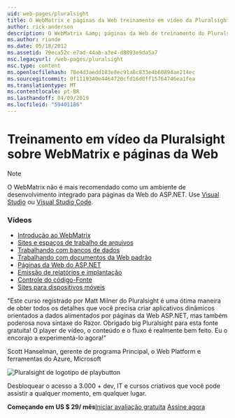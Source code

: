```yaml
---
uid: web-pages/pluralsight
title: O WebMatrix e páginas da Web treinamento em vídeo da Pluralsight | Microsoft Docs
author: rick-anderson
description: O WebMatrix &amp; páginas da Web de treinamento do Pluralsight este curso detalhado irá proporcionar a você tudo em funcionamento com o WebMatrix e páginas da Web ASP.NET. Ele aborda everythi...
ms.author: riande
ms.date: 05/18/2012
ms.assetid: 79eca52c-e7ad-44ab-a3e4-d8093e9da5a7
msc.legacyurl: /web-pages/pluralsight
msc.type: content
ms.openlocfilehash: 78e4d3aedd183e8ec91a8c833e4b60894ae214ec
ms.sourcegitcommit: 0f1119340e4464720cfd16d0ff15764746ea1fea
ms.translationtype: MT
ms.contentlocale: pt-BR
ms.lasthandoff: 04/09/2019
ms.locfileid: "59401186"
---
```

# <a name="webmatrix-and-web-pages-video-training-from-pluralsight"></a>Treinamento em vídeo da Pluralsight sobre WebMatrix e páginas da Web


> [!NOTE] 
> O WebMatrix não é mais recomendado como um ambiente de desenvolvimento integrado para páginas da Web do ASP.NET. Use [Visual Studio](xref:aspnet/web-pages/overview/getting-started/program-asp-net-web-pages-in-visual-studio) ou [Visual Studio Code](https://code.visualstudio.com/).

### <a name="videos"></a>Vídeos

- [Introdução ao WebMatrix](https://pluralsight.com/training/Player?author=matt-milner&name=webmatrix-introduction-m1&mode=live&clip=0&course=webmatrix-introduction)
- [Sites e espaços de trabalho de arquivos](https://pluralsight.com/training/Player?author=matt-milner&name=webmatrix-introduction-m2&mode=live&clip=0&course=webmatrix-introduction)
- [Trabalhando com bancos de dados](https://pluralsight.com/training/Player?author=matt-milner&name=webmatrix-introduction-m3&mode=live&clip=0&course=webmatrix-introduction)
- [Trabalhando com documentos da Web padrão](https://pluralsight.com/training/Player?author=matt-milner&name=webmatrix-introduction-m4&mode=live&clip=0&course=webmatrix-introduction)
- [Páginas da Web do ASP.NET](https://pluralsight.com/training/Player?author=matt-milner&name=webmatrix-introduction-m5&mode=live&clip=0&course=webmatrix-introduction)
- [Emissão de relatórios e implantação](https://pluralsight.com/training/Player?author=matt-milner&name=webmatrix-introduction-m8&mode=live&clip=0&course=webmatrix-introduction)
- [Controle do código-Fonte](https://pluralsight.com/training/Player?author=matt-milner&name=webmatrix-introduction-m9&mode=live&clip=0&course=webmatrix-introduction)
- [Sites para dispositivos móveis](https://pluralsight.com/training/Player?author=matt-milner&name=webmatrix-introduction-m10&mode=live&clip=0&course=webmatrix-introduction)


"Este curso registrado por Matt Milner do Pluralsight é uma ótima maneira de obter todos os detalhes que você precisa criar aplicativos dinâmicos orientados a dados alimentados por páginas da Web ASP.NET, mas também poderosa nova sintaxe do Razor. Obrigado big Pluralsight para esta fonte gratuita! O player de vídeo, o conteúdo e o fluxo é realmente bem feito. Eu o encorajo a experimentá-lo agora!"

Scott Hanselman, gerente de programa Principal, o Web Platform e ferramentas do Azure, Microsoft


![Pluralsight de logotipo de playbutton](pluralsight/_static/image1.png)

Desbloquear o acesso a 3.000 + dev, IT e cursos criativos que você pode assistir a qualquer momento, em qualquer lugar.

**Começando em US $ 29/ mês**[Iniciar avaliação gratuita](https://pluralsight.com/microsoft/olt/subscribe/SubscriptionRedirector.aspx?freetrial=true&amp;utm_source=microsoft&amp;utm_medium=sponsored-page&amp;utm_content=webmatrix&amp;utm_campaign=microsoft-sponsored-course) [Assine agora](https://pluralsight.com/microsoft/OLT/subscriptions.aspx?utm_source=microsoft&amp;utm_medium=sponsored-page&amp;utm_content=webmatrix&amp;utm_campaign=microsoft-sponsored-course)
